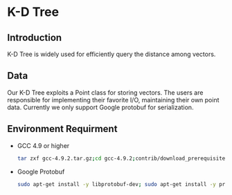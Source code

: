 # K-D Tree

## Introduction
K-D Tree is widely used for efficiently query the distance among vectors.

## Data
Our K-D Tree exploits a Point class for storing vectors. The users are responsible for 
implementing their favorite I/O, maintaining their own point data. Currently we only
support Google protobuf for serialization.

## Environment Requirment
  * GCC 4.9 or higher

    ```bash
    tar zxf gcc-4.9.2.tar.gz;cd gcc-4.9.2;contrib/download_prerequisites;cd ..;mkdir buildc;cd buildc;../gcc-4.9.2/configure --disable-multilib;make -j 32;sudo make install;cd ..;
    ```
  * Google Protobuf

    ```bash
    sudo apt-get install -y libprotobuf-dev; sudo apt-get install -y protobuf-compiler;
    ```

